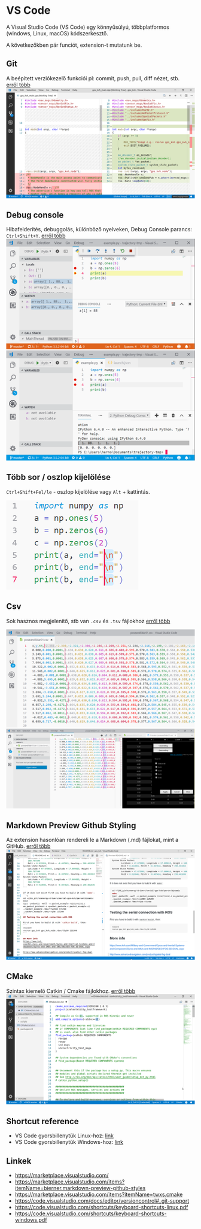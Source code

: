 # VS Code
A Visual Studio Code (VS Code) egy könnyűsúlyú, többplatformos (windows, Linux, macOS) kódszerkesztő.

A következőkben pár funciót, extension-t mutatunk be.

## Git
A beépített verziókezelő funkciói pl: commit, push, pull, diff nézet, stb.  
[erről több](https://code.visualstudio.com/docs/editor/versioncontrol#_git-support)
![git](img/vsgit.png)

## Debug console
Hibafelderítés, debuggolás, különböző nyelveken, Debug Console parancs: `Ctrl+Shift+Y`. 
[erről több](https://code.visualstudio.com/docs/editor/debugging#_debug-console-repl)
![git](img/vsdebugcons01.png)
![git](img/vsdebugcons02.png)

## Több sor / oszlop kijelölése
`Ctrl+Shift+Fel/le` - oszlop kijelölése vagy `Alt` + kattintás.

![git](img/vsmultiline.png)

## Csv
Sok hasznos megjelenítő, stb van `.csv` és `.tsv` fájlokhoz 
[erről több](https://marketplace.visualstudio.com/items?itemName=mechatroner.rainbow-csv)

![csv1](img/vsrcsv01.png)
![csv2](img/vsrcsv02.png)

## Markdown Preview Github Styling
Az extension hasonlóan rendereli le a Markdown (.md) fájlokat, mint a GitHub. 
[erről több](https://marketplace.visualstudio.com/items?itemName=bierner.markdown-preview-github-styles)
![md](img/vsmd.png)

## CMake
Szintax kiemelő Catkin / Cmake fájlokhoz.
[erről több](https://marketplace.visualstudio.com/items?itemName=twxs.cmake)
![cmake](img/vscmake.png)


## Shortcut reference
- VS Code gyorsbillenytűk Linux-hoz:  [link](https://code.visualstudio.com/shortcuts/keyboard-shortcuts-linux.pdf)
- VS Code gyorsbillenytűk Windows-hoz: [link](https://code.visualstudio.com/shortcuts/keyboard-shortcuts-windows.pdf)

## Linkek
- https://marketplace.visualstudio.com/
- https://marketplace.visualstudio.com/items?itemName=bierner.markdown-preview-github-styles
- https://marketplace.visualstudio.com/items?itemName=twxs.cmake
- https://code.visualstudio.com/docs/editor/versioncontrol#_git-support
- https://code.visualstudio.com/shortcuts/keyboard-shortcuts-linux.pdf
- https://code.visualstudio.com/shortcuts/keyboard-shortcuts-windows.pdf